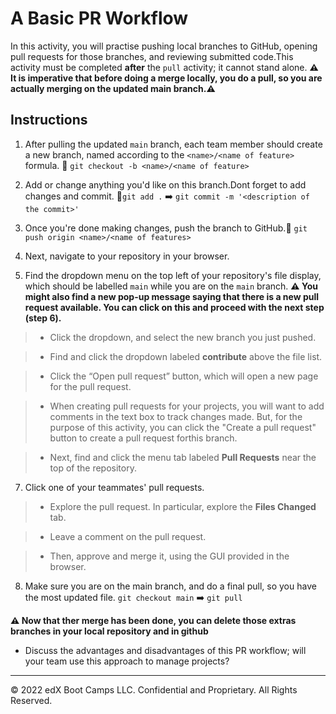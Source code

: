 # A Basic PR Workflow

In this activity, you will practise pushing local branches to GitHub, opening pull requests for those branches, and reviewing submitted code.This activity must be completed **after** the `pull` activity; it cannot stand alone. 
**⚠️ It is imperative that before doing a merge locally, you do a pull, so you are actually merging on the updated main branch.⚠️**

## Instructions

1. After pulling the updated `main` branch, each team member should create a new branch, named according to the `<name>/<name of feature>` formula. 🚨 `git checkout -b <name>/<name of feature>`

2. Add or change anything you'd like on this branch.Dont forget to add changes and commit. 🚨`git add .` ➡️ `git commit -m '<description of the commit>'`

3. Once you're done making changes, push the branch to GitHub.🚨 `git push origin <name>/<name of features>`

4. Next, navigate to your repository in your browser.

5. Find the dropdown menu on the top left of your repository's file display, which should be labelled `main` while you are on the `main` branch. **⚠️ You might also find a new pop-up message saying that there is a new pull request available. You can click on this and proceed with the next step (step 6).**

  >* Click the dropdown, and select the new branch you just pushed.

  >* Find and click the dropdown labeled **contribute** above the file list.

  >* Click the “Open pull request” button, which will open a new page for the pull request.

  >* When creating pull requests for your projects, you will want to add comments in the text box to track changes made. But, for the purpose of this activity, you can click the "Create a pull request" button to create a pull request forthis branch.

  >* Next, find and click the menu tab labeled **Pull Requests** near the top of the repository.

7. Click one of your teammates' pull requests.

  >* Explore the pull request. In particular, explore the **Files Changed** tab.

  >* Leave a comment on the pull request.

  >* Then, approve and merge it, using the GUI provided in the browser.

8. Make sure you are on the main branch, and do a final pull, so you have the most updated file. `git checkout main` ➡️ `git pull`

**⚠️ Now that ther merge has been done, you can delete those extras branches in your local repository and in github**
* Discuss the advantages and disadvantages of this PR workflow; will your team use this approach to manage projects?

- - -

© 2022 edX Boot Camps LLC. Confidential and Proprietary. All Rights Reserved.
